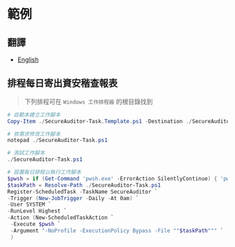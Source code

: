 # 範例

## 翻譯

- [English](./README.md)

## 排程每日寄出資安稭查報表

> 下列排程可在 `Windows 工作排程器` 的根目錄找到

```powershell
# 自範本建立工作腳本
Copy-Item ./SecureAuditor-Task.Template.ps1 -Destination ./SecureAuditor-Task.ps1

# 依需求修改工作腳本
notepad ./SecureAuditor-Task.ps1

# 測試工作腳本
./SecureAuditor-Task.ps1

# 設置每日排程以執行工作腳本
$pwsh = if (Get-Command 'pwsh.exe' -ErrorAction SilentlyContinue) { 'pwsh.exe' } else { 'powershell.exe' }
$taskPath = Resolve-Path ./SecureAuditor-Task.ps1
Register-ScheduledTask -TaskName SecureAuditor `
-Trigger (New-JobTrigger -Daily -At 0am) `
-User SYSTEM `
-RunLevel Highest `
-Action (New-ScheduledTaskAction `
 -Execute $pwsh `
 -Argument "-NoProfile -ExecutionPolicy Bypass -File ""$taskPath""" `
 )
```

